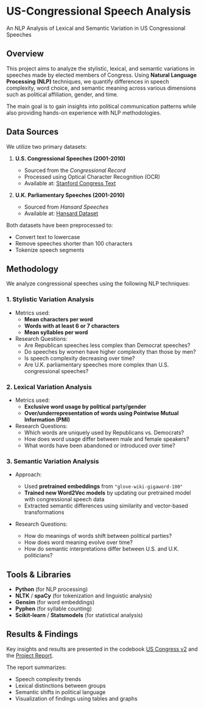 # US-Congressional Speech Analysis
An NLP Analysis of Lexical and Semantic Variation in US Congressional Speeches

## Overview
This project aims to analyze the stylistic, lexical, and semantic variations in speeches made by elected members of Congress. Using **Natural Language Processing (NLP)** techniques, we quantify differences in speech complexity, word choice, and semantic meaning across various dimensions such as political affiliation, gender, and time.

The main goal is to gain insights into political communication patterns while also providing hands-on experience with NLP methodologies.

## Data Sources
We utilize two primary datasets:

1. **U.S. Congressional Speeches (2001-2010)**  
   - Sourced from the *Congressional Record*  
   - Processed using Optical Character Recognition (OCR)  
   - Available at: [Stanford Congress Text](https://data.stanford.edu/congress_text)

2. **U.K. Parliamentary Speeches (2001-2010)**  
   - Sourced from *Hansard Speeches*  
   - Available at: [Hansard Dataset](https://evanodell.com/projects/datasets/hansard-data/)

Both datasets have been preprocessed to:
- Convert text to lowercase
- Remove speeches shorter than 100 characters
- Tokenize speech segments

## Methodology
We analyze congressional speeches using the following NLP techniques:

### **1. Stylistic Variation Analysis**
   - Metrics used:
     - **Mean characters per word**
     - **Words with at least 6 or 7 characters**
     - **Mean syllables per word**
   - Research Questions:
     - Are Republican speeches less complex than Democrat speeches?
     - Do speeches by women have higher complexity than those by men?
     - Is speech complexity decreasing over time?
     - Are U.K. parliamentary speeches more complex than U.S. congressional speeches?

### **2. Lexical Variation Analysis**
   - Metrics used:
     - **Exclusive word usage by political party/gender**
     - **Over/underrepresentation of words using Pointwise Mutual Information (PMI)**
   - Research Questions:
     - Which words are uniquely used by Republicans vs. Democrats?
     - How does word usage differ between male and female speakers?
     - What words have been abandoned or introduced over time?

### **3. Semantic Variation Analysis**
   - Approach:
      - Used **pretrained embeddings** from `"glove-wiki-gigaword-100"`
     - **Trained new Word2Vec models** by updating our pretrained model with congressional speech data
     - Extracted semantic differences using similarity and vector-based transformations
       
   - Research Questions:
     - How do meanings of words shift between political parties?
     - How does word meaning evolve over time?
     - How do semantic interpretations differ between U.S. and U.K. politicians?

## Tools & Libraries
- **Python** (for NLP processing)
- **NLTK** / **spaCy** (for tokenization and linguistic analysis)
- **Gensim** (for word embeddings)
- **Pyphen** (for syllable counting)
- **Scikit-learn** / **Statsmodels** (for statistical analysis)

## Results & Findings
Key insights and results are presented in the codebook [US Congress v2](./US%20Congress%20v2.ipynb) and the [Project Report](./your-report.pdf).

The report summarizes:
- Speech complexity trends
- Lexical distinctions between groups
- Semantic shifts in political language
- Visualization of findings using tables and graphs
